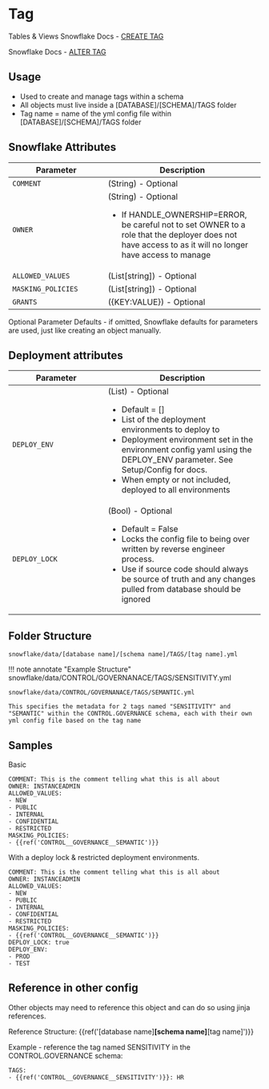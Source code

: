 # Tag

Tables & Views
Snowflake Docs - [CREATE TAG](https://docs.snowflake.com/en/sql-reference/sql/create-tag)

Snowflake Docs - [ALTER TAG](https://docs.snowflake.com/en/sql-reference/sql/alter-tag)

## Usage 
* Used to create and manage tags within a schema
* All objects must live inside a [DATABASE]/[SCHEMA]/TAGS folder
* Tag name = name of the yml config file within [DATABASE]/[SCHEMA]/TAGS folder

## Snowflake Attributes

| <div style="width:175px">Parameter</div>          | Description                          |
| ------------------------------------------------  | ------------------------------------ |
| `COMMENT`         | (String) - Optional |
| `OWNER`         | (String) - Optional <ul><li>If HANDLE_OWNERSHIP=ERROR, be careful not to set OWNER to a role that the deployer does not have access to as it will no longer have access to manage</li></ul>|
| `ALLOWED_VALUES`         | (List[string]) - Optional |
| `MASKING_POLICIES`         | (List[string]) - Optional |
| `GRANTS`         | ({KEY:VALUE}) - Optional |



Optional Parameter Defaults - if omitted, Snowflake defaults for parameters are used, just like creating an object manually.

## Deployment attributes

| <div style="width:175px">Parameter</div>          | Description                          |
| ------------------------------------------------  | ------------------------------------ |
| `DEPLOY_ENV`         | (List) - Optional <ul><li>Default = []</li><li>List of the deployment environments to deploy to</li><li>Deployment environment set in the environment config yaml using the DEPLOY_ENV parameter.  See Setup/Config for docs.</li><li>When empty or not included, deployed to all environments</li></ul> |
| `DEPLOY_LOCK`         | (Bool) - Optional <ul><li>Default = False</li><li>Locks the config file to being over written by reverse engineer process.</li><li>Use if source code should always be source of truth and any changes pulled from database should be ignored</li></ul> |

## Folder Structure

  `snowflake/data/[database name]/[schema name]/TAGS/[tag name].yml`

!!! note annotate "Example Structure"
    snowflake/data/CONTROL/GOVERNANACE/TAGS/SENSITIVITY.yml
    
    snowflake/data/CONTROL/GOVERNANACE/TAGS/SEMANTIC.yml
    
    This specifies the metadata for 2 tags named "SENSITIVITY" and "SEMANTIC" within the CONTROL.GOVERNANCE schema, each with their own yml config file based on the tag name

## Samples

Basic
```
COMMENT: This is the comment telling what this is all about
OWNER: INSTANCEADMIN
ALLOWED_VALUES:
- NEW
- PUBLIC
- INTERNAL
- CONFIDENTIAL
- RESTRICTED
MASKING_POLICIES:
- {{ref('CONTROL__GOVERNANCE__SEMANTIC')}}
```

With a deploy lock & restricted deployment environments.  
```
COMMENT: This is the comment telling what this is all about
OWNER: INSTANCEADMIN
ALLOWED_VALUES:
- NEW
- PUBLIC
- INTERNAL
- CONFIDENTIAL
- RESTRICTED
MASKING_POLICIES:
- {{ref('CONTROL__GOVERNANCE__SEMANTIC')}}
DEPLOY_LOCK: true
DEPLOY_ENV:
- PROD
- TEST
```

## Reference in other config

Other objects may need to reference this object and can do so using jinja references.

Reference Structure: 
{{ref('[database name]__[schema name]__[tag name]')}}

Example - reference the tag named SENSITIVITY in the CONTROL.GOVERNANCE schema:
```
TAGS:
- {{ref('CONTROL__GOVERNANCE__SENSITIVITY')}}: HR
```